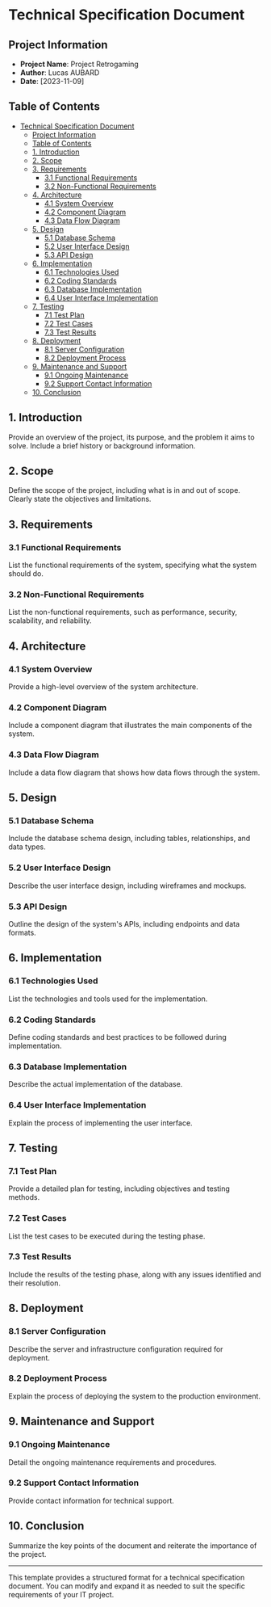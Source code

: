 # Technical Specification Document

## Project Information

- **Project Name**: Project Retrogaming
- **Author**: Lucas AUBARD
- **Date**: [2023-11-09]

## Table of Contents

- [Technical Specification Document](#technical-specification-document)
  - [Project Information](#project-information)
  - [Table of Contents](#table-of-contents)
  - [1. Introduction ](#1-introduction-)
  - [2. Scope ](#2-scope-)
  - [3. Requirements ](#3-requirements-)
    - [3.1 Functional Requirements ](#31-functional-requirements-)
    - [3.2 Non-Functional Requirements ](#32-non-functional-requirements-)
  - [4. Architecture ](#4-architecture-)
    - [4.1 System Overview ](#41-system-overview-)
    - [4.2 Component Diagram ](#42-component-diagram-)
    - [4.3 Data Flow Diagram ](#43-data-flow-diagram-)
  - [5. Design ](#5-design-)
    - [5.1 Database Schema ](#51-database-schema-)
    - [5.2 User Interface Design ](#52-user-interface-design-)
    - [5.3 API Design ](#53-api-design-)
  - [6. Implementation ](#6-implementation-)
    - [6.1 Technologies Used ](#61-technologies-used-)
    - [6.2 Coding Standards ](#62-coding-standards-)
    - [6.3 Database Implementation ](#63-database-implementation-)
    - [6.4 User Interface Implementation ](#64-user-interface-implementation-)
  - [7. Testing ](#7-testing-)
    - [7.1 Test Plan ](#71-test-plan-)
    - [7.2 Test Cases ](#72-test-cases-)
    - [7.3 Test Results ](#73-test-results-)
  - [8. Deployment ](#8-deployment-)
    - [8.1 Server Configuration ](#81-server-configuration-)
    - [8.2 Deployment Process ](#82-deployment-process-)
  - [9. Maintenance and Support ](#9-maintenance-and-support-)
    - [9.1 Ongoing Maintenance ](#91-ongoing-maintenance-)
    - [9.2 Support Contact Information ](#92-support-contact-information-)
  - [10. Conclusion ](#10-conclusion-)

## 1. Introduction <a name="introduction"></a>

Provide an overview of the project, its purpose, and the problem it aims to solve. Include a brief history or background information.

## 2. Scope <a name="scope"></a>

Define the scope of the project, including what is in and out of scope. Clearly state the objectives and limitations.

## 3. Requirements <a name="requirements"></a>

### 3.1 Functional Requirements <a name="functional-requirements"></a>

List the functional requirements of the system, specifying what the system should do.

### 3.2 Non-Functional Requirements <a name="non-functional-requirements"></a>

List the non-functional requirements, such as performance, security, scalability, and reliability.

## 4. Architecture <a name="architecture"></a>

### 4.1 System Overview <a name="system-overview"></a>

Provide a high-level overview of the system architecture.

### 4.2 Component Diagram <a name="component-diagram"></a>

Include a component diagram that illustrates the main components of the system.

### 4.3 Data Flow Diagram <a name="data-flow-diagram"></a>

Include a data flow diagram that shows how data flows through the system.

## 5. Design <a name="design"></a>

### 5.1 Database Schema <a name="database-schema"></a>

Include the database schema design, including tables, relationships, and data types.

### 5.2 User Interface Design <a name="user-interface-design"></a>

Describe the user interface design, including wireframes and mockups.

### 5.3 API Design <a name="api-design"></a>

Outline the design of the system's APIs, including endpoints and data formats.

## 6. Implementation <a name="implementation"></a>

### 6.1 Technologies Used <a name="technologies-used"></a>

List the technologies and tools used for the implementation.

### 6.2 Coding Standards <a name="coding-standards"></a>

Define coding standards and best practices to be followed during implementation.

### 6.3 Database Implementation <a name="database-implementation"></a>

Describe the actual implementation of the database.

### 6.4 User Interface Implementation <a name="user-interface-implementation"></a>

Explain the process of implementing the user interface.

## 7. Testing <a name="testing"></a>

### 7.1 Test Plan <a name="test-plan"></a>

Provide a detailed plan for testing, including objectives and testing methods.

### 7.2 Test Cases <a name="test-cases"></a>

List the test cases to be executed during the testing phase.

### 7.3 Test Results <a name="test-results"></a>

Include the results of the testing phase, along with any issues identified and their resolution.

## 8. Deployment <a name="deployment"></a>

### 8.1 Server Configuration <a name="server-configuration"></a>

Describe the server and infrastructure configuration required for deployment.

### 8.2 Deployment Process <a name="deployment-process"></a>

Explain the process of deploying the system to the production environment.

## 9. Maintenance and Support <a name="maintenance-and-support"></a>

### 9.1 Ongoing Maintenance <a name="ongoing-maintenance"></a>

Detail the ongoing maintenance requirements and procedures.

### 9.2 Support Contact Information <a name="support-contact-information"></a>

Provide contact information for technical support.

## 10. Conclusion <a name="conclusion"></a>

Summarize the key points of the document and reiterate the importance of the project.

---

This template provides a structured format for a technical specification document. You can modify and expand it as needed to suit the specific requirements of your IT project.
